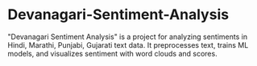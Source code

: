# Devanagari-Sentiment-Analysis
 "Devanagari Sentiment Analysis" is a project for analyzing sentiments in Hindi, Marathi, Punjabi, Gujarati text data. It preprocesses text, trains ML models, and visualizes sentiment with word clouds and scores.
